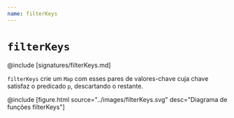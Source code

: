```yaml
---
name: filterKeys
---
```


# `filterKeys`

@include [signatures/filterKeys.md]

`filterKeys` crie um `Map` com esses pares de valores-chave cuja chave satisfaz o predicado `p`, descartando o restante.

@include [figure.html source="../images/filterKeys.svg" desc="Diagrama de funções filterKeys"]
